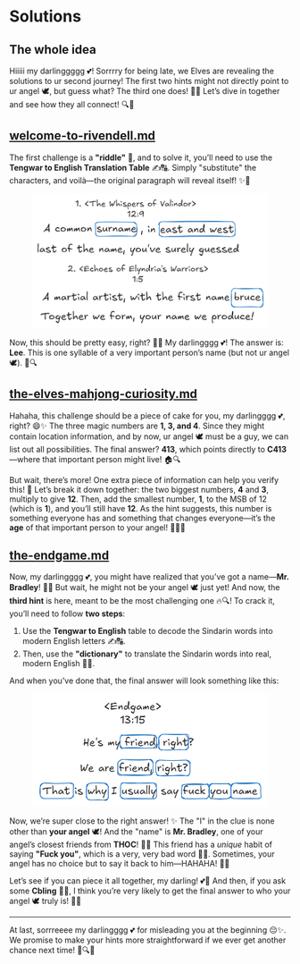 # Solutions

## The whole idea

Hiiiii my darlinggggg 💕! Sorrrry for being late, we Elves are revealing the solutions to ur second journey! The first two hints might not directly point to ur angel 🕊️, but guess what? The third one does! 🌟✨ Let’s dive in together and see how they all connect! 🔍🤩

## [welcome-to-rivendell.md](welcome-to-rivendell.md "mention")

The first challenge is a **"riddle"** 🤔, and to solve it, you’ll need to use the **Tengwar to English Translation Table** ✍️🔠. Simply "substitute" the characters, and voilà—the original paragraph will reveal itself! ✨📜

<figure><picture><source srcset="../.gitbook/assets/hint1-answer-dark.png" media="(prefers-color-scheme: dark)"><img src="../.gitbook/assets/hint1-answer-light.png" alt=""></picture><figcaption></figcaption></figure>

Now, this should be pretty easy, right? 🤔✨ My darlingggg 💕! The answer is: **Lee**. This is one syllable of a very important person’s name (but not ur angel 🕊️). 🌟🔍

## [the-elves-mahjong-curiosity.md](the-elves-mahjong-curiosity.md "mention")

Hahaha, this challenge should be a piece of cake for you, my darlingggg 💕, right? 😄✨ The three magic numbers are **1, 3, and 4**. Since they might contain location information, and by now, ur angel 🕊️ must be a guy, we can list out all possibilities. The final answer? **413**, which points directly to **C413**—where that important person might live! 🏠🔍

But wait, there’s more! One extra piece of information can help you verify this! 🌟 Let’s break it down together: the two biggest numbers, **4** and **3**, multiply to give **12**. Then, add the smallest number, **1**, to the MSB of 12 (which is **1**), and you’ll still have **12**. As the hint suggests, this number is something everyone has and something that changes everyone—it’s the **age** of that important person to your angel! 🎂🔢✨

## [the-endgame.md](the-endgame.md "mention")

Now, my darlingggg 💕, you might have realized that you’ve got a name—**Mr. Bradley**! 🌟✨ But wait, he might not be your angel 🕊️ just yet! And now, the **third hint** is here, meant to be the most challenging one 🔥🔍! To crack it, you’ll need to follow **two steps**:

1. Use the **Tengwar to English** table to decode the Sindarin words into modern English letters ✍️🔠.
2. Then, use the **"dictionary"** to translate the Sindarin words into real, modern English 🌟📖.

And when you’ve done that, the final answer will look something like this:

<figure><picture><source srcset="../.gitbook/assets/hint3-answer-dark.png" media="(prefers-color-scheme: dark)"><img src="../.gitbook/assets/hint3-answer-light.png" alt=""></picture><figcaption></figcaption></figure>

Now, we’re super close to the right answer! ✨ The "I" in the clue is none other than **your angel** 🕊️! And the "name" is **Mr. Bradley**, one of your angel’s closest friends from **THOC**! 💬🤝 This friend has a _unique_ habit of saying **"Fuck you"**, which is a very, very bad word 🙈💥. Sometimes, your angel has no choice but to say it back to him—HAHAHA! 🤣✨

Let’s see if you can piece it all together, my darling! 💕🔮 And then, if you ask some **Cbling** 🤔✨, I think you’re very likely to get the final answer to who your angel 🕊️ truly is! 🌟💕

***

At last, sorrreeee my darlingggg 💕 for misleading you at the beginning 😔✨. We promise to make your hints more straightforward if we ever get another chance next time! 🌟🔍💖
